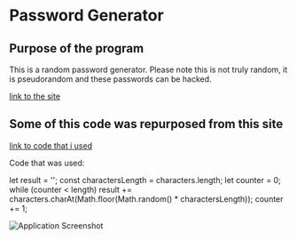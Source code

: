 # Password Generator

## Purpose of the program

This is a random password generator. Please note this is not truly random, it is pseudorandom and these passwords can be hacked.

[link to the site](https://henrythedrip.github.io/password-generator/)

## Some of this code was repurposed from this site

[link to code that i used](https://stackoverflow.com/questions/1349404/generate-random-string-characters-in-javascript)

Code that was used:

let result = '';
const charactersLength = characters.length;
  let counter = 0;
  while (counter < length)
    result += characters.charAt(Math.floor(Math.random() * charactersLength));
    counter += 1;

![Application Screenshot](<Screenshot 2023-11-07 at 9.53.20 PM.png>)